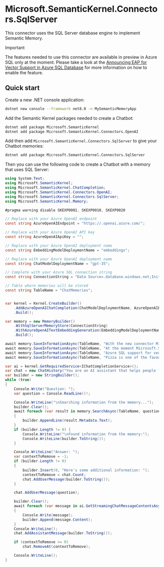 # Microsoft.SemanticKernel.Connectors.SqlServer

This connector uses the SQL Server database engine to implement Semantic Memory.

> [!IMPORTANT]  
> The features needed to use this connector are available in preview in Azure SQL only at the moment. Please take a look at the [Announcing EAP for Vector Support in Azure SQL Database](https://devblogs.microsoft.com/azure-sql/announcing-eap-native-vector-support-in-azure-sql-database/) for more information on how to enable the feature.

## Quick start

Create a new .NET console application:

```bash
dotnet new console --framework net8.0 -n MySemanticMemoryApp
```

Add the Semantic Kernel packages needed to create a Chatbot:

```bash
dotnet add package Microsoft.SemanticKernel
dotnet add package Microsoft.SemanticKernel.Connectors.OpenAI
```

Add then add `Microsoft.SemanticKernel.Connectors.SqlServer` to give your Chatbot memories:

```bash
dotnet add package Microsoft.SemanticKernel.Connectors.SqlServer
```

Then you can use the following code to create a Chatbot with a memory that uses SQL Server:

```csharp
using System.Text;
using Microsoft.SemanticKernel;
using Microsoft.SemanticKernel.ChatCompletion;
using Microsoft.SemanticKernel.Connectors.OpenAI;
using Microsoft.SemanticKernel.Connectors.SqlServer;
using Microsoft.SemanticKernel.Memory;

#pragma warning disable SKEXP0001, SKEXP0010, SKEXP0020

// Replace with your Azure OpenAI endpoint
const string AzureOpenAIEndpoint = "https://.openai.azure.com/";

// Replace with your Azure OpenAI API key
const string AzureOpenAIApiKey = "";

// Replace with your Azure OpenAI deployment name
const string EmbeddingModelDeploymentName = "embeddings";

// Replace with your Azure OpenAI deployment name
const string ChatModelDeploymentName = "gpt-35";

// Complete with your Azure SQL connection string
const string ConnectionString = "Data Source=.database.windows.net;Initial Catalog=;Authentication=Active Directory Default;Connection Timeout=30";

// Table where memories will be stored
const string TableName = "ChatMemories";


var kernel = Kernel.CreateBuilder()
    .AddAzureOpenAIChatCompletion(ChatModelDeploymentName, AzureOpenAIEndpoint, AzureOpenAIApiKey)
    .Build();

var memory = new MemoryBuilder()
    .WithSqlServerMemoryStore(ConnectionString)
    .WithAzureOpenAITextEmbeddingGeneration(EmbeddingModelDeploymentName, AzureOpenAIEndpoint, AzureOpenAIApiKey)
    .Build();

await memory.SaveInformationAsync(TableName, "With the new connector Microsoft.SemanticKernel.Connectors.SqlServer it is possible to efficiently store and retrieve memories thanks to the newly added vector support", "semantic-kernel-mssql");
await memory.SaveInformationAsync(TableName, "At the moment Microsoft.SemanticKernel.Connectors.SqlServer can be used only with Azure SQL", "semantic-kernel-azuresql");
await memory.SaveInformationAsync(TableName, "Azure SQL support for vectors is in Early Adopter Preview.", "azuresql-vector-eap");
await memory.SaveInformationAsync(TableName, "Pizza is one of the favourite food in the world.", "pizza-favourite-food");

var ai = kernel.GetRequiredService<IChatCompletionService>();
var chat = new ChatHistory("You are an AI assistant that helps people find information.");
var builder = new StringBuilder();
while (true)
{
    Console.Write("Question: ");
    var question = Console.ReadLine()!;

    Console.WriteLine("\nSearching information from the memory...");
    builder.Clear();
    await foreach (var result in memory.SearchAsync(TableName, question, limit: 3))
    {
        builder.AppendLine(result.Metadata.Text);
    }
    if (builder.Length != 0) {
        Console.WriteLine("\nFound information from the memory:");
        Console.WriteLine(builder.ToString());
    }

    Console.WriteLine("Answer: ");
    var contextToRemove = -1;
    if (builder.Length != 0)
    {
        builder.Insert(0, "Here's some additional information: ");
        contextToRemove = chat.Count;
        chat.AddUserMessage(builder.ToString());
    }

    chat.AddUserMessage(question);

    builder.Clear();
    await foreach (var message in ai.GetStreamingChatMessageContentsAsync(chat))
    {
        Console.Write(message);
        builder.Append(message.Content);
    }
    Console.WriteLine();
    chat.AddAssistantMessage(builder.ToString());

    if (contextToRemove >= 0)
        chat.RemoveAt(contextToRemove);

    Console.WriteLine();
}
```
